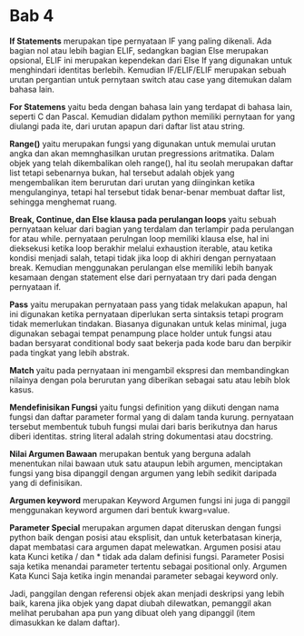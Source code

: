 # Bab 4 #
**If Statements** merupakan tipe pernyataan IF yang paling dikenali. Ada bagian nol atau lebih bagian ELIF, sedangkan bagian Else merupakan opsional, ELIF ini merupakan kependekan dari Else If yang digunakan untuk menghindari identitas berlebih. Kemudian IF/ELIF/ELIF merupakan sebuah urutan pergantian untuk pernytaan switch atau case yang ditemukan dalam bahasa lain.

**For Statemens** yaitu beda dengan bahasa lain yang terdapat di bahasa lain, seperti C dan Pascal. Kemudian didalam python  memiliki pernytaan for yang diulangi pada ite, dari urutan apapun dari daftar list atau string. 

**Range()** yaitu merupakan fungsi yang digunakan untuk memulai urutan angka dan akan memnghasilkan urutan pregressions aritmatika. Dalam objek yang telah dikembalikan oleh range(), hal itu seolah merupakan daftar list tetapi sebenarnya bukan, hal tersebut adalah objek yang mengembalikan item berurutan dari urutan yang diinginkan ketika mengulanginya, tetapi hal tersebut tidak benar-benar membuat daftar list, sehingga menghemat ruang. 

**Break, Continue, dan Else klausa pada perulangan loops** yaitu sebuah pernyataan  keluar dari bagian yang terdalam dan terlampir pada perulangan for atau while. pernyataan perulngan loop memiliki klausa else, hal ini dieksekusi ketika loop berakhir melalui exhaustion iterable, atau ketika kondisi menjadi salah, tetapi tidak jika loop di akhiri dengan pernyataan break. Kemudian menggunakan perulangan else memiliki lebih banyak kesamaan dengan statement else dari pernyataan try dari pada dengan pernyataan if. 

**Pass** yaitu merupakan pernyataan pass yang tidak melakukan apapun, hal ini digunakan ketika pernyataan diperlukan serta sintaksis tetapi program tidak memerlukan tindakan. Biasanya digunakan untuk kelas minimal, juga digunakan sebagai tempat penampung place holder untuk fungsi atau badan bersyarat conditional body saat bekerja pada kode baru dan berpikir pada tingkat yang lebih abstrak.

**Match** yaitu pada pernyataan ini mengambil ekspresi dan membandingkan nilainya dengan pola berurutan yang diberikan sebagai satu atau lebih blok kasus.

**Mendefinisikan Fungsi** yaitu fungsi definition yang diikuti dengan nama fungsi dan daftar parameter formal yang di dalam tanda kurung. pernyataan tersebut membentuk tubuh fungsi mulai dari baris berikutnya dan harus diberi identitas. string literal adalah string dokumentasi atau docstring.

**Nilai Argumen Bawaan** merupakan bentuk yang berguna adalah menentukan nilai bawaan utuk satu ataupun lebih argumen, menciptakan fungsi yang bisa dipanggil dengan argumen yang lebih sedikit daripada yang di definisikan.

**Argumen keyword** merupakan Keyword Argumen fungsi ini juga di panggil menggunakan keyword argumen dari bentuk kwarg=value.

**Parameter Special** merupakan argumen dapat diteruskan dengan fungsi python baik dengan posisi atau eksplisit, dan untuk keterbatasan kinerja, dapat membatasi cara argumen dapat melewatkan.
Argumen posisi atau kata Kunci ketika / dan * tidak ada dalam definisi fungsi.  Parameter Posisi saja ketika menandai parameter tertentu sebagai positional only. Argumen Kata Kunci Saja ketika ingin menandai parameter sebagai keyword only.

Jadi, panggilan dengan referensi objek akan menjadi deskripsi yang lebih baik, karena jika objek yang dapat diubah dilewatkan, pemanggil akan melihat perubahan apa pun yang dibuat oleh yang dipanggil (item dimasukkan ke dalam daftar).